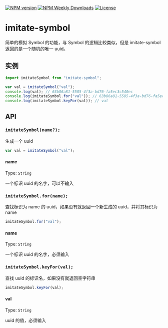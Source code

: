 [![NPM version](https://badgen.net/npm/v/imitate-symbol)](https://www.npmjs.com/package/imitate-symbol)
[![NPM Weekly Downloads](https://badgen.net/npm/dw/imitate-symbol)](https://www.npmjs.com/package/imitate-symbol)
[![License](https://badgen.net/npm/license/imitate-symbol)](https://www.npmjs.com/package/imitate-symbol)

# imitate-symbol

简单的模拟 Symbol 的功能，与 Symbol 的逻辑比较类似，但是 imitate-symbol 返回的是一个随机的唯一 uuid。

## 实例

```javascript
import imitateSymbol from "imitate-symbol";

var val = imitateSymbol("val");
console.log(val); // 63b86a81-5585-4f3a-bd76-fa5ec3c540ec
console.log(imitateSymbol.for("val")); // 63b86a81-5585-4f3a-bd76-fa5ec3c540ec
console.log(imitateSymbol.keyFor(val)); // val
```

## API

### `imitateSymbol(name?);`

生成一个 uuid

```javascript
var val = imitateSymbol("val");
```

#### name

Type: `String`

一个标识 uuid 的名字，可以不输入

### `imitateSymbol.for(name);`

查找标识为 name 的 uuid，如果没有就返回一个新生成的 uuid，并将其标识为 name

```javascript
imitateSymbol.for("val");
```

#### name

Type: `String`

一个标识 uuid 的名字，必须输入

### `imitateSymbol.keyFor(val);`

查找 uuid 的标识名，如果没有就返回空字符串

```javascript
imitateSymbol.keyFor(val);
```

#### val

Type: `String`

uuid 的值，必须输入
